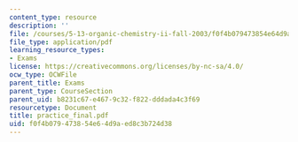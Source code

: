 ```yaml
---
content_type: resource
description: ''
file: /courses/5-13-organic-chemistry-ii-fall-2003/f0f4b079473854e64d9aed8c3b724d38_practice_final.pdf
file_type: application/pdf
learning_resource_types:
- Exams
license: https://creativecommons.org/licenses/by-nc-sa/4.0/
ocw_type: OCWFile
parent_title: Exams
parent_type: CourseSection
parent_uid: b8231c67-e467-9c32-f822-dddada4c3f69
resourcetype: Document
title: practice_final.pdf
uid: f0f4b079-4738-54e6-4d9a-ed8c3b724d38
---
```


